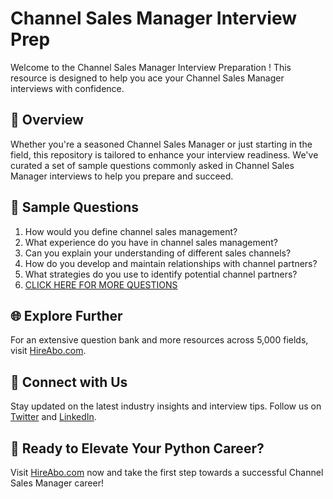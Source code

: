 # Channel Sales Manager Interview Prep

Welcome to the Channel Sales Manager Interview Preparation ! This resource is designed to help you ace your Channel Sales Manager interviews with confidence.

## 🚀 Overview

Whether you're a seasoned Channel Sales Manager or just starting in the field, this repository is tailored to enhance your interview readiness. We've curated a set of sample questions commonly asked in Channel Sales Manager interviews to help you prepare and succeed.

## 📝 Sample Questions

1. How would you define channel sales management?
2. What experience do you have in channel sales management?
3. Can you explain your understanding of different sales channels?
4. How do you develop and maintain relationships with channel partners?
5. What strategies do you use to identify potential channel partners?
6. [CLICK HERE FOR MORE QUESTIONS](https://hireabo.com/job/22_1_21/Channel%20Sales%20Manager)

## 🌐 Explore Further

For an extensive question bank and more resources across 5,000 fields, visit [HireAbo.com](https://www.hireabo.com).

## 📱 Connect with Us

Stay updated on the latest industry insights and interview tips. Follow us on [Twitter](https://twitter.com/hireabo) and [LinkedIn](https://www.linkedin.com/in/hire-abo-3609972a8/).

## 🚀 Ready to Elevate Your Python Career?

Visit [HireAbo.com](https://www.hireabo.com) now and take the first step towards a successful Channel Sales Manager career!